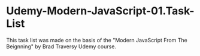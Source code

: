 # Udemy-Modern-JavaScript-01.Task-List

This task list was made on the basis of the "Modern JavaScript From The Beignning" by Brad Traversy Udemy course.
